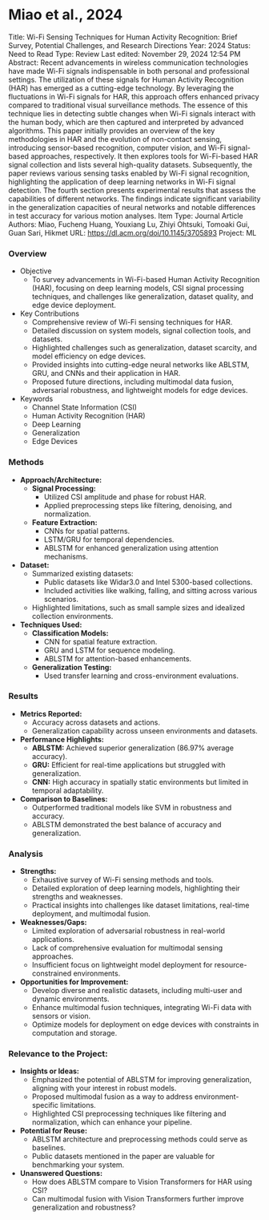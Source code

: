 # Miao et al., 2024

Title: Wi-Fi Sensing Techniques for Human Activity Recognition: Brief Survey, Potential Challenges, and Research Directions
Year: 2024
Status: Need to Read
Type: Review
Last edited: November 29, 2024 12:54 PM
Abstract: Recent advancements in wireless communication technologies have made Wi-Fi signals indispensable in both personal and professional settings. The utilization of these signals for Human Activity Recognition (HAR) has emerged as a cutting-edge technology. By leveraging the fluctuations in Wi-Fi signals for HAR, this approach offers enhanced privacy compared to traditional visual surveillance methods. The essence of this technique lies in detecting subtle changes when Wi-Fi signals interact with the human body, which are then captured and interpreted by advanced algorithms. This paper initially provides an overview of the key methodologies in HAR and the evolution of non-contact sensing, introducing sensor-based recognition, computer vision, and Wi-Fi signal-based approaches, respectively. It then explores tools for Wi-Fi-based HAR signal collection and lists several high-quality datasets. Subsequently, the paper reviews various sensing tasks enabled by Wi-Fi signal recognition, highlighting the application of deep learning networks in Wi-Fi signal detection. The fourth section presents experimental results that assess the capabilities of different networks. The findings indicate significant variability in the generalization capacities of neural networks and notable differences in test accuracy for various motion analyses.
Item Type: Journal Article
Authors: Miao, Fucheng
Huang, Youxiang
Lu, Zhiyi
Ohtsuki, Tomoaki
Gui, Guan
Sari, Hikmet
URL: https://dl.acm.org/doi/10.1145/3705893
Project: ML

### Overview

- Objective
    - To survey advancements in Wi-Fi-based Human Activity Recognition (HAR), focusing on deep learning models, CSI signal processing techniques, and challenges like generalization, dataset quality, and edge device deployment.
- Key Contributions
    - Comprehensive review of Wi-Fi sensing techniques for HAR.
    - Detailed discussion on system models, signal collection tools, and datasets.
    - Highlighted challenges such as generalization, dataset scarcity, and model efficiency on edge devices.
    - Provided insights into cutting-edge neural networks like ABLSTM, GRU, and CNNs and their application in HAR.
    - Proposed future directions, including multimodal data fusion, adversarial robustness, and lightweight models for edge devices.
- Keywords
    - Channel State Information (CSI)
    - Human Activity Recognition (HAR)
    - Deep Learning
    - Generalization
    - Edge Devices

### Methods

- **Approach/Architecture:**
    - **Signal Processing:**
        - Utilized CSI amplitude and phase for robust HAR.
        - Applied preprocessing steps like filtering, denoising, and normalization.
    - **Feature Extraction:**
        - CNNs for spatial patterns.
        - LSTM/GRU for temporal dependencies.
        - ABLSTM for enhanced generalization using attention mechanisms.
- **Dataset:**
    - Summarized existing datasets:
        - Public datasets like Widar3.0 and Intel 5300-based collections.
        - Included activities like walking, falling, and sitting across various scenarios.
    - Highlighted limitations, such as small sample sizes and idealized collection environments.
- **Techniques Used:**
    - **Classification Models:**
        - CNN for spatial feature extraction.
        - GRU and LSTM for sequence modeling.
        - ABLSTM for attention-based enhancements.
    - **Generalization Testing:**
        - Used transfer learning and cross-environment evaluations.

### Results

- **Metrics Reported:**
    - Accuracy across datasets and actions.
    - Generalization capability across unseen environments and datasets.
- **Performance Highlights:**
    - **ABLSTM:** Achieved superior generalization (86.97% average accuracy).
    - **GRU:** Efficient for real-time applications but struggled with generalization.
    - **CNN:** High accuracy in spatially static environments but limited in temporal adaptability.
- **Comparison to Baselines:**
    - Outperformed traditional models like SVM in robustness and accuracy.
    - ABLSTM demonstrated the best balance of accuracy and generalization.

### Analysis

- **Strengths:**
    - Exhaustive survey of Wi-Fi sensing methods and tools.
    - Detailed exploration of deep learning models, highlighting their strengths and weaknesses.
    - Practical insights into challenges like dataset limitations, real-time deployment, and multimodal fusion.
- **Weaknesses/Gaps:**
    - Limited exploration of adversarial robustness in real-world applications.
    - Lack of comprehensive evaluation for multimodal sensing approaches.
    - Insufficient focus on lightweight model deployment for resource-constrained environments.
- **Opportunities for Improvement:**
    - Develop diverse and realistic datasets, including multi-user and dynamic environments.
    - Enhance multimodal fusion techniques, integrating Wi-Fi data with sensors or vision.
    - Optimize models for deployment on edge devices with constraints in computation and storage.

### Relevance to the Project:

- **Insights or Ideas:**
    - Emphasized the potential of ABLSTM for improving generalization, aligning with your interest in robust models.
    - Proposed multimodal fusion as a way to address environment-specific limitations.
    - Highlighted CSI preprocessing techniques like filtering and normalization, which can enhance your pipeline.
- **Potential for Reuse:**
    - ABLSTM architecture and preprocessing methods could serve as baselines.
    - Public datasets mentioned in the paper are valuable for benchmarking your system.
- **Unanswered Questions:**
    - How does ABLSTM compare to Vision Transformers for HAR using CSI?
    - Can multimodal fusion with Vision Transformers further improve generalization and robustness?